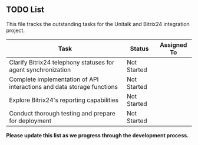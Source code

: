 ## TODO List

This file tracks the outstanding tasks for the Unitalk and Bitrix24 integration project. 

| Task | Status | Assigned To |
|---|---|---|
| Clarify Bitrix24 telephony statuses for agent synchronization | Not Started | |
| Complete implementation of API interactions and data storage functions | Not Started | |
| Explore Bitrix24's reporting capabilities | Not Started | |
| Conduct thorough testing and prepare for deployment | Not Started | |

**Please update this list as we progress through the development process.**
